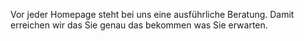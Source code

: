 Vor jeder Homepage steht bei uns eine ausführliche Beratung. Damit erreichen wir das Sie genau das bekommen was Sie erwarten. 